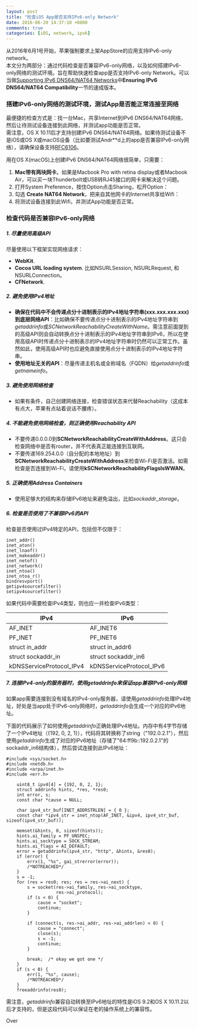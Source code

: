 ```yaml
---
layout: post
title: "检查iOS App是否支持IPv6-only Network"
date: 2016-06-20 14:37:10 +0800
comments: true
categories: [iOS, network, ipv6]
---
```


从2016年6月1号开始，苹果强制要求上架AppStore的应用支持IPv6-only network。  
本文分为两部分：通过代码检查是否兼容IPv6-only网络，以及如何搭建IPv6-only网络的测试环境。旨在帮助快速检查app是否支持IPv6-only Network。可以当做[Supporting IPv6 DNS64/NAT64 Networks](https://developer.apple.com/library/mac/documentation/NetworkingInternetWeb/Conceptual/NetworkingOverview/UnderstandingandPreparingfortheIPv6Transition/UnderstandingandPreparingfortheIPv6Transition.html#//apple_ref/doc/uid/TP40010220-CH213-SW1)中**Ensuring IPv6 DNS64/NAT64 Compatibility**一节的速成版本。

### 搭建IPv6-only网络的测试环境，测试App是否能正常连接至网络

最便捷的检查方式是：找一台Mac，共享Internet到IPv6 DNS64/NAT64网络，然后让待测试设备连接到此网络，并测试app功能是否正常。  
需注意，OS X 10.11后才支持创建IPv6 DNS64/NAT64网络。如果待测试设备不是iOS或OS X或macOS设备（比如要测试Andr**d上的app是否兼容IPv6-only网络），请确保设备支持[RFC6106](https://tools.ietf.org/html/rfc6106)。

用在OS X(macOS)上创建IPv6 DNS64/NAT64网络很简单，只需要：  

1. **Mac带有两块网卡**。如果是Macbook Pro with retina display或者Macbook Air，可以买一块Thunderbolt或USB转RJ45接口的网卡来解决这个问题。  
2. 打开System Preference，按住Option点击Sharing，松开Option：
3. 勾选 **Create NAT64 Network**，把来自其他网卡的Internet共享给Wifi：
4. 将测试设备连接到此Wifi，并测试App功能是否正常。

### 检查代码是否兼容IPv6-only网络

##### 1. 尽量使用高级API

尽量使用以下框架实现网络请求：  

- **WebKit**.
- **Cocoa URL loading system**. 比如NSURLSession, NSURLRequest, 和 NSURLConnection。
- **CFNetwork**.

##### 2. 避免使用IPv4地址

- **确保在代码中不会传递点分十进制表示的IPv4地址字符串(xxx.xxx.xxx.xxx)到底层网络API**：比如确保不要传递点分十进制表示的IPv4地址字符串到*getaddrinfo*或*SCNetworkReachabilityCreateWithName*。需注意前面提到的高级API则会自动转换点分十进制表示的IPv4地址字符串到IPv6，所以在使用高级API时传递点分十进制表示的IPv4地址字符串时仍然可以正常工作。虽然如此，使用高级API时也应避免直接使用点分十进制表示的IPv4地址字符串。  
- **使用地址无关的API**：尽量传递主机名或全称域名（FQDN）给*getaddrinfo*或*getnameinfo*。


##### 3. 避免使用网络检查

- 如果有条件，自己创建网络连接，检查错误状态来代替Reachability（这成本有点大，苹果有点站着说话不腰疼）。

##### 4. 不能避免使用网络检查，则正确使用Reachability API
- 不要传递0.0.0.0到**SCNetworkReachabilityCreateWithAddress**。这只会检查网络中是否有router，并不代表真正能连接到互联网。  
- 不要传递169.254.0.0（自分配的本地地址）到**SCNetworkReachabilityCreateWithAddress**来检查Wi-Fi是否激活。如需检查是否连接到Wi-Fi，请使用**kSCNetworkReachabilityFlagsIsWWAN**。

##### 5. 正确使用Address Containers

- 使用足够大的结构来存储IPv6地址来避免溢出，比如*sockaddr_storage*。

##### 6. 检查是否使用了不兼容IPv6的API

检查是否使用过IPv4特定的API，包括但不仅限于：

```
inet_addr()
inet_aton()
inet_lnaof()
inet_makeaddr()
inet_netof()
inet_network()
inet_ntoa()
inet_ntoa_r()
bindresvport()
getipv4sourcefilter()
setipv4sourcefilter()
```

如果代码中需要检查IPv4类型，则也应一并检查IPv6类型：

IPv4 | IPv6
--------|--------
AF_INET | AF_INET6
PF_INET | PF_INET6
struct in_addr | struct in_addr6
struct sockaddr_in | struct sockaddr_in6
kDNSServiceProtocol_IPv4 | kDNSServiceProtocol_IPv6

##### 7. 连接IPv4-only的服务器时，使用getaddrinfo来保证app兼容IPv6-only网络

如果app需要连接到没有域名的IPv4-only服务器，请使用*getaddrinfo*处理IPv4地址，好处是当app处于IPv6-only网络时，*getaddrinfo*会生成一个对应的IPv6地址。

下面的代码展示了如何使用*getaddrinfo*正确处理IPv4地址。内存中有4字节存储了一个IPv4地址（{192, 0, 2, 1}），代码将其转换称了string（"192.0.2.1"），然后使用*getaddrinfo*生成了对应的IPv6地址（存储了"64:ff9b::192.0.2.1"的sockaddr_in6结构体），然后尝试连接到此IPv6地址：

```
#include <sys/socket.h>
#include <netdb.h>
#include <arpa/inet.h>
#include <err.h>
 
    uint8_t ipv4[4] = {192, 0, 2, 1};
    struct addrinfo hints, *res, *res0;
    int error, s;
    const char *cause = NULL;
 
    char ipv4_str_buf[INET_ADDRSTRLEN] = { 0 };
    const char *ipv4_str = inet_ntop(AF_INET, &ipv4, ipv4_str_buf, sizeof(ipv4_str_buf));
 
    memset(&hints, 0, sizeof(hints));
    hints.ai_family = PF_UNSPEC;
    hints.ai_socktype = SOCK_STREAM;
    hints.ai_flags = AI_DEFAULT;
    error = getaddrinfo(ipv4_str, "http", &hints, &res0);
    if (error) {
        errx(1, "%s", gai_strerror(error));
        /*NOTREACHED*/
    }
    s = -1;
    for (res = res0; res; res = res->ai_next) {
        s = socket(res->ai_family, res->ai_socktype,
                   res->ai_protocol);
        if (s < 0) {
            cause = "socket";
            continue;
        }
 
        if (connect(s, res->ai_addr, res->ai_addrlen) < 0) {
            cause = "connect";
            close(s);
            s = -1;
            continue;
        }
 
        break;  /* okay we got one */
    }
    if (s < 0) {
        err(1, "%s", cause);
        /*NOTREACHED*/
    }
    freeaddrinfo(res0);
```

需注意，*getaddrinfo*兼容自动转换至IPv6地址的特性是iOS 9.2和OS X 10.11.2以后才支持的，但是这段代码可以保证在老的操作系统上的兼容性。  

Over